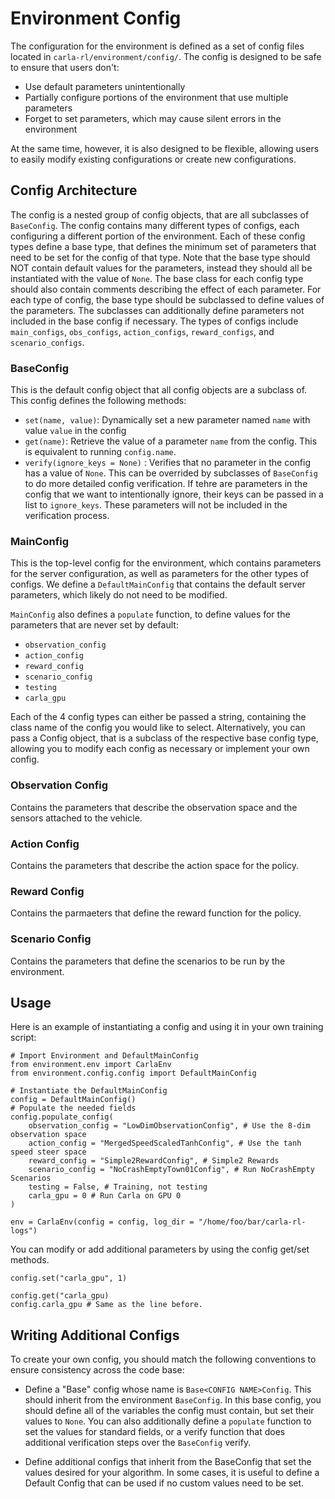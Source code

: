 # Environment Config
The configuration for the environment is defined as a set of config files located in `carla-rl/environment/config/`. The config is designed to be safe to ensure that users don't:

* Use default parameters unintentionally
* Partially configure portions of the environment that use multiple parameters
* Forget to set parameters, which may cause silent errors in the environment

At the same time, however, it is also designed to be flexible, allowing users to easily modify existing configurations or create new configurations.

## Config Architecture
The config is a nested group of config objects, that are all subclasses of `BaseConfig`. The config contains many different types of configs, each configuring a different portion of the environment. Each of these config types define a base type, that defines the minimum set of parameters that need to be set for the config of that type. Note that the base type should NOT contain default values for the parameters, instead they should all be instantiated with the value of `None`. The base class for each config type should also contain comments describing the effect of each parameter. For each type of config, the base type should be subclassed to define values of the parameters. The subclasses can additionally define parameters not included in the base config if necessary. The types of configs include `main_configs`, `obs_configs`, `action_configs`, `reward_configs`, and `scenario_configs`.

### BaseConfig
This is the default config object that all config objects are a subclass of. This config defines the following methods:

* `set(name, value)`: Dynamically set a new parameter named `name` with value `value` in the config
* `get(name)`: Retrieve the value of a parameter `name` from the config. This is equivalent to running `config.name`.
* `verify(ignore_keys = None)` : Verifies that no parameter in the config has a value of `None`. This can be overrided by subclasses of `BaseConfig` to do more detailed config verification. If tehre are parameters in the config that we want to intentionally ignore, their keys can be passed in a list to `ignore_keys`. These parameters will not be included in the verification process.

### MainConfig
This is the top-level config for the environment, which contains parameters for the server configuration, as well as parameters for the other types of configs. We define a `DefaultMainConfig` that contains the default server parameters, which likely do not need to be modified.

`MainConfig` also defines a `populate` function, to define values for the parameters that are never set by default:

* `observation_config`
* `action_config`
* `reward_config`
* `scenario_config`
* `testing`
* `carla_gpu`

Each of the 4 config types can either be passed a string, containing the class name of the config you would like to select. Alternatively, you can pass a Config object, that is a subclass of the respective base config type, allowing you to modify each config as necessary or implement your own config.

### Observation Config
Contains the parameters that describe the observation space and the sensors attached to the vehicle.

### Action Config
Contains the parameters that describe the action space for the policy.

### Reward Config
Contains the parmaeters that define the reward function for the policy.

### Scenario Config
Contains the parameters that define the scenarios to be run by the environment.


## Usage
Here is an example of instantiating a config and using it in your own training script:


```
# Import Environment and DefaultMainConfig
from environment.env import CarlaEnv
from environment.config.config import DefaultMainConfig

# Instantiate the DefaultMainConfig
config = DefaultMainConfig()
# Populate the needed fields
config.populate_config(
    observation_config = "LowDimObservationConfig", # Use the 8-dim observation space
    action_config = "MergedSpeedScaledTanhConfig", # Use the tanh speed steer space
    reward_config = "Simple2RewardConfig", # Simple2 Rewards
    scenario_config = "NoCrashEmptyTown01Config", # Run NoCrashEmpty Scenarios
    testing = False, # Training, not testing
    carla_gpu = 0 # Run Carla on GPU 0
)

env = CarlaEnv(config = config, log_dir = "/home/foo/bar/carla-rl-logs")
```

You can modify or add additional parameters by using the config get/set methods.
```
config.set("carla_gpu", 1)

config.get("carla_gpu)
config.carla_gpu # Same as the line before.
```

## Writing Additional Configs
To create your own config, you should match the following conventions to ensure consistency across the code base:
* Define a "Base" config whose name is `Base<CONFIG NAME>Config`. This should inherit from the environment `BaseConfig`. In this base config, you should define all of the variables the config must contain, but set their values to `None`. You can also additionally define a `populate` function to set the values for standard fields, or a verify function that does additional verification steps over the `BaseConfig` verify.

* Define additional configs that inherit from the BaseConfig that set the values desired for your algorithm. In some cases, it is useful to define a Default Config that can be used if no custom values need to be set.

